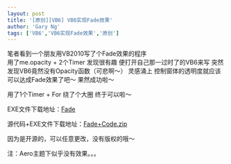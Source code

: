 ```yaml
---
layout: post
title: '[原创][VB6] VB6实现Fade效果'
author: 'Gary Ng'
tags: ['VB6','VB6实现Fade效果','原创']
---
```


笔者看到一个朋友用VB2010写了个Fade效果的程序  
用了me.opacity + 2个Timer
发现很有趣
便打开自己那一过时了的VB6来写
突然
发现VB6竟然没有Opacity函数（可悲啊～）
灵感涌上
控制窗体的透明度就应该可以达成Fade效果了吧～
果然成功啦～
  
用了1个Timer + For
绕了个大圈
终于可以啦～
  
EXE文件下载地址：[Fade](http://dl.dropbox.com/u/43619472/%E6%89%B9%E5%A4%84%E7%90%86/VB6/Fade/Fade.exe)
  
源代码+EXE文件下载地址：[Fade+Code.zip](http://dl.dropbox.com/u/43619472/%E6%89%B9%E5%A4%84%E7%90%86/VB6/Fade/Fade.zip)
  
因为是开源的，可以任意更改，没有版权的哦～  
  
 注：Aero主题下似乎没有效果。。。
